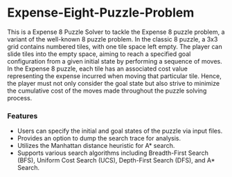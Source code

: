 # Expense-Eight-Puzzle-Problem

This is a Expense 8 Puzzle Solver to tackle the Expense 8 puzzle problem, a variant of the well-known 8 puzzle problem. In the classic 8 puzzle, a 3x3 grid contains numbered tiles, with one tile space left empty. The player can slide tiles into the empty space, aiming to reach a specified goal configuration from a given initial state by performing a sequence of moves. In the Expense 8 puzzle, each tile has an associated cost value representing the expense incurred when moving that particular tile. Hence, the player must not only consider the goal state but also strive to minimize the cumulative cost of the moves made throughout the puzzle solving process.

### Features
- Users can specify the initial and goal states of the puzzle via input files.
- Provides an option to dump the search trace for analysis.
- Utilizes the Manhattan distance heuristic for A* search.
- Supports various search algorithms including Breadth-First Search (BFS), Uniform Cost Search (UCS), Depth-First Search (DFS), and A* Search.
